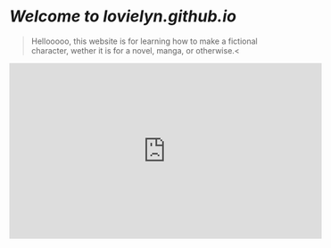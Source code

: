 # *Welcome to lovielyn.github.io*

> Hellooooo, this website is for learning how to make a fictional character, wether it is for a novel, manga, or otherwise.<

<iframe width="560" height="315" src="https://www.youtube.com/embed/re9DT2HeG2U" title="YouTube video player" frameborder="0" allow="accelerometer; autoplay; clipboard-write; encrypted-media; gyroscope; picture-in-picture" allowfullscreen></iframe>

